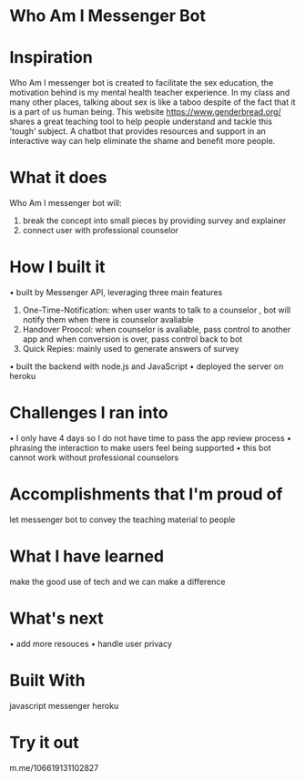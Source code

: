 # Who Am I Messenger Bot


# Inspiration
Who Am I messenger bot is created to facilitate the sex education, the motivation behind is my mental health teacher experience. In my class and many other places, talking about sex is like a taboo despite of the fact that it is a part of us human being. This website https://www.genderbread.org/  shares a great teaching tool to help people understand and tackle this 'tough' subject. A chatbot that provides resources and support in an interactive way can help eliminate the shame and benefit more people.

# What it does
Who Am I messenger bot will:

1. break the concept into small pieces by providing survey and explainer
2. connect user with professional counselor 

# How I built it
• built by Messenger API, leveraging three main features
1. One-Time-Notification: when user wants to talk to a counselor , bot will notify them when there is counselor avaliable
2. Handover Proocol: when counselor is avaliable, pass control to another app and when conversion is over, pass control back to bot
3. Quick Repies: mainly used to generate answers of survey

• built the backend with node.js and JavaScript 
• deployed the server on heroku 


# Challenges I ran into
• I only have 4 days so I do not have time to pass the app review process
• phrasing the interaction to make users feel being supported
• this bot cannot work without professional counselors

# Accomplishments that I'm proud of
let messenger bot to convey the teaching material to people

# What I have learned
make the good use of tech and we can make a difference

# What's next 
• add more resouces
• handle user privacy

# Built With
javascript messenger heroku

# Try it out
m.me/106619131102827
